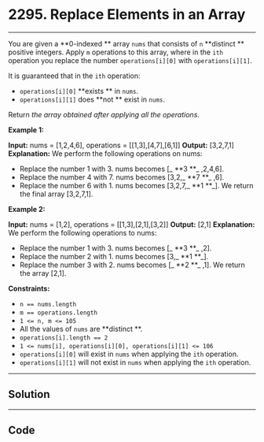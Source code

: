 # 2295. Replace Elements in an Array

---

You are given a **0-indexed ** array `nums` that consists of `n` **distinct ** positive integers. Apply `m` operations to this array, where in the `ith` operation you replace the number `operations[i][0]` with `operations[i][1]`.

It is guaranteed that in the `ith` operation:

  * `operations[i][0]` **exists ** in `nums`.
  * `operations[i][1]` does **not ** exist in `nums`.



Return _the array obtained after applying all the operations_.

 

**Example 1:**


**Input:** nums = [1,2,4,6], operations = [[1,3],[4,7],[6,1]]
**Output:** [3,2,7,1]
**Explanation:** We perform the following operations on nums:
- Replace the number 1 with 3. nums becomes [_ **3 **_ ,2,4,6].
- Replace the number 4 with 7. nums becomes [3,2,_ **7 **_ ,6].
- Replace the number 6 with 1. nums becomes [3,2,7,_ **1 **_].
We return the final array [3,2,7,1].


**Example 2:**


**Input:** nums = [1,2], operations = [[1,3],[2,1],[3,2]]
**Output:** [2,1]
**Explanation:** We perform the following operations to nums:
- Replace the number 1 with 3. nums becomes [_ **3 **_ ,2].
- Replace the number 2 with 1. nums becomes [3,_ **1 **_].
- Replace the number 3 with 2. nums becomes [_ **2 **_ ,1].
We return the array [2,1].


 

**Constraints:**

  * `n == nums.length`
  * `m == operations.length`
  * `1 <= n, m <= 105`
  * All the values of `nums` are **distinct **.
  * `operations[i].length == 2`
  * `1 <= nums[i], operations[i][0], operations[i][1] <= 106`
  * `operations[i][0]` will exist in `nums` when applying the `ith` operation.
  * `operations[i][1]` will not exist in `nums` when applying the `ith` operation.

---

## Solution



---

## Code
```python


```